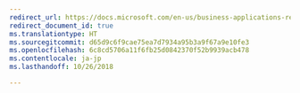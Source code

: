 ```yaml
---
redirect_url: https://docs.microsoft.com/en-us/business-applications-release-notes/October18/dynamics365-finance-operations/planned-features
redirect_document_id: true
ms.translationtype: HT
ms.sourcegitcommit: d65d9c6f9cae75ea7d7934a95b3a9f67a9e10fe3
ms.openlocfilehash: 6c8cd5706a11f6fb25d0842370f52b9939acb478
ms.contentlocale: ja-jp
ms.lasthandoff: 10/26/2018

--- 
```


